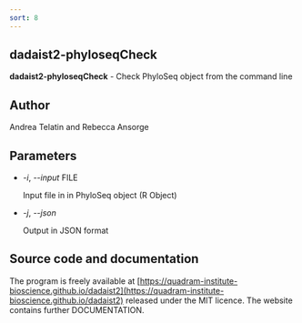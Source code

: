 ```yaml
---
sort: 8
---
```

## dadaist2-phyloseqCheck
**dadaist2-phyloseqCheck** - Check PhyloSeq object from the command line

## Author
Andrea Telatin and Rebecca Ansorge

## Parameters
- _-i_, _--input_ FILE

    Input file in in PhyloSeq object (R Object)

- _-j_, _--json_

    Output in JSON format

## Source code and documentation
The program is freely available at [https://quadram-institute-bioscience.github.io/dadaist2](https://quadram-institute-bioscience.github.io/dadaist2)
released under the MIT licence. The website contains further DOCUMENTATION.
